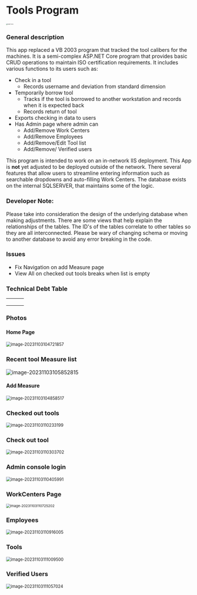 # Tools Program

<img src="${Images}\tools.png" alt="ruler Icon" style="zoom:25%;" />

### General description

This app replaced a VB 2003 program that tracked the tool calibers for the machines. It is a semi-complex ASP.NET Core program that provides basic CRUD operations to maintain ISO certification requirements.  It includes various functions to its users such as:

* Check in a tool
  * Records username and deviation from standard dimension
* Temporarily borrow tool
  * Tracks if the tool is borrowed to another workstation and records when it is expected back
  * Records return of tool
* Exports checking in data to users
* Has Admin page where admin can
  * Add/Remove Work Centers
  * Add/Remove Employees
  * Add/Remove/Edit Tool list
  * Add/Remove/ Verified users

This program is intended to work on an in-network IIS deployment. This App is **not** yet adjusted to be deployed outside of the network. There several features that allow users to streamline entering information such as searchable dropdowns and auto-filling Work Centers. The database exists on the internal SQLSERVER, that maintains some of the logic. 



### Developer Note:

Please take into consideration the design of the underlying database when making adjustments. There are some views that help explain the relationships of the tables. The ID's of the tables correlate to other tables so they are all interconnected. Please be wary of changing schema or moving to another database to avoid any error breaking in the code.



### Issues

* Fix Navigation on add Measure page
* View All on checked out tools breaks when list is empty





### Technical Debt Table

|      |      |      |
| ---- | ---- | ---- |
|      |      |      |
|      |      |      |
|      |      |      |



### Photos



#### Home Page

<img src="${Images}\image-20231103104721857.png" alt="image-20231103104721857" style="zoom:80%;" />

### Recent tool Measure list

![image-20231103105852815](${Images}\image-20231103105852815-1699036120642-5.png)



#### Add Measure

<img src="${Images}\image-20231103104858517.png" alt="image-20231103104858517" style="zoom:80%;" />

### Checked out tools

<img src="${Images}\image-20231103110233199.png" alt="image-20231103110233199" style="zoom:80%;" />

### Check out tool

<img src="${Images}\image-20231103110303702.png" alt="image-20231103110303702" style="zoom:80%;" />

### Admin console login

<img src="${Images}\image-20231103110405991.png" alt="image-20231103110405991" style="zoom:80%;" />

### WorkCenters Page

<img src="${Images}\image-20231103110725202.png" alt="image-20231103110725202" style="zoom: 67%;" />

### Employees

<img src="${Images}\image-20231103110916005.png" alt="image-20231103110916005" style="zoom:80%;" />

### Tools

<img src="${Images}\image-20231103111009500.png" alt="image-20231103111009500" style="zoom:80%;" />

### Verified Users

<img src="${Images}\image-20231103111057024.png" alt="image-20231103111057024" style="zoom:80%;" />
